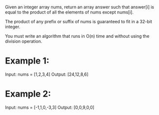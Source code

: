 Given an integer array nums, return an array answer such that answer[i] is equal to the product of all the elements of nums except nums[i].

The product of any prefix or suffix of nums is guaranteed to fit in a 32-bit integer.

You must write an algorithm that runs in O(n) time and without using the division operation.

# Example 1:
Input: nums = [1,2,3,4]
Output: [24,12,8,6]

# Example 2:
Input: nums = [-1,1,0,-3,3]
Output: [0,0,9,0,0]